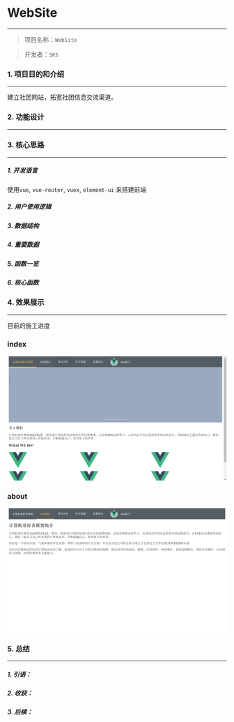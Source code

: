 # WebSite

----------


> 项目名称：`WebSite`

> 开发者：`SKS`




### 1. 项目目的和介绍
---
建立社团网站，拓宽社团信息交流渠道。

### 2. 功能设计
---

### 3. 核心思路
---
##### 1. 开发语言
使用`vue`, `vue-router`, `vuex`, `element-ui` 来搭建前端

##### 2. 用户使用逻辑

##### 3. 数据结构

##### 4. 重要数据

##### 5. 函数一览

##### 6. 核心函数


### 4. 效果展示
---
目前的施工进度

### index
![index](./docs/images/index.png)

### about
![about](./docs/images/about.png)

### 5. 总结
---

##### 1. 引语：

##### 2. 收获：

##### 3. 后续：


